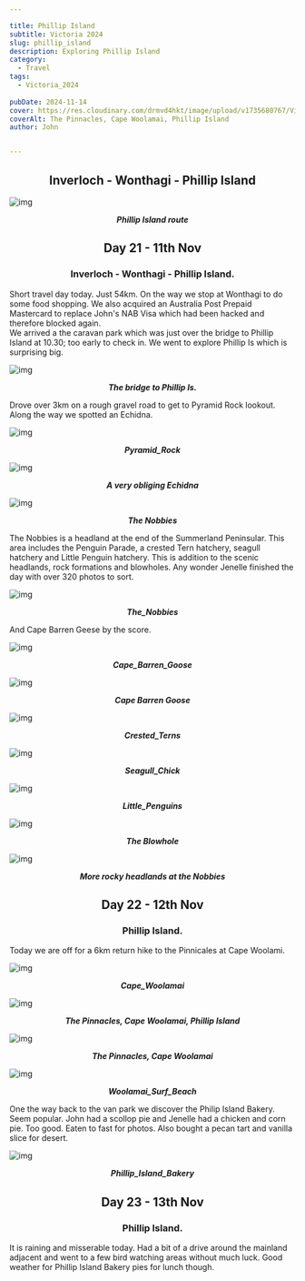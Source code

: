 ```yaml
---

title: Phillip Island
subtitle: Victoria 2024
slug: phillip_island
description: Exploring Phillip Island
category:
  - Travel
tags:
  - Victoria_2024
  
pubDate: 2024-11-14
cover: https://res.cloudinary.com/drmvd4hkt/image/upload/v1735680767/Victoria_2024_Hero_Images/A_Hero_The_Pinnancles_Cape_Woolamai_Phillip_Island_2_P1064861_qmg2ow.jpg?w=1960&h=1102&auto=format&fit=crop&q=60&ixlib=rb-4.0.3
coverAlt: The Pinnacles, Cape Woolamai, Phillip Island
author: John


---
```




<h2 style="text-align:center; "> Inverloch - Wonthagi - Phillip Island </h2>

![img](../../Images/Phillip_Island/Map_of_Phillip_Island.jpg)
***<p style="text-align:center; ">Phillip Island route </p>***

<h2 style="text-align:center; "> Day 21 - 11th Nov</h2>

<h3 style="text-align:center; "> Inverloch - Wonthagi - Phillip Island. </h3>


Short travel day today. Just 54km. On the way we stop at Wonthagi to do some food shopping. We also acquired an Australia Post Prepaid Mastercard to replace John's NAB Visa which had been hacked and therefore blocked again.
<br />
We arrived a the caravan park which was just over the bridge to Phillip Island  at 10.30; too early to check in. We went to explore Phillip Is which is surprising big.


![img](../../Images/Phillip_Island/Phillip_Island_Bridge_IMG_6167.jpg)
 ***<p style="text-align:center; "> The bridge to Phillip Is. </p>***


 Drove over 3km on a rough gravel road to get to Pyramid Rock lookout. Along the way we spotted an Echidna.

![img](../../Images/Phillip_Island/Pyramid_Rock_Philip_Island_DSC7846.jpg)
 ***<p style="text-align:center; "> Pyramid_Rock </p>***

 
![img](../../Images/Phillip_Island/Echidna_Phillip_Island_P1412007.jpg)
 ***<p style="text-align:center; "> A very obliging Echidna </p>***



![img](../../Images/Phillip_Island/The_Nobbies_Phillip_Island_1_P1064803.jpg)
 ***<p style="text-align:center; "> The Nobbies </p>***


The Nobbies is a headland at the end of the Summerland Peninsular. This area includes the Penguin Parade, a crested Tern hatchery, seagull hatchery and Little Penguin hatchery. This is addition to the scenic headlands, rock formations and blowholes. Any wonder Jenelle finished the day with over 320 photos to sort.

![img](../../Images/Phillip_Island/The_Nobbies_Phillip_Island_2_P1064824.jpg)
 ***<p style="text-align:center; "> The_Nobbies</p>***

And Cape Barren Geese by the score.

![img](../../Images/Phillip_Island/Cape_Barren_Goose2_Phillip_Island_DSC7892.jpg)
 ***<p style="text-align:center; "> Cape_Barren_Goose </p>***

![img](../../Images/Phillip_Island/Cape_Barren_Goose_Phillip_Island_DSC7885.jpg)
 ***<p style="text-align:center; "> Cape Barren Goose </p>***

![img](../../Images/Phillip_Island/Crested_Terns_Noobies_Phillip_Island_P1412045.jpg)
 ***<p style="text-align:center; "> Crested_Terns </p>***

![img](../../Images/Phillip_Island/Seagull_Chick_Nobbies_Phillip_Island_P1412046-Edit-Edit.jpg)
 ***<p style="text-align:center; "> Seagull_Chick </p>***

![img](../../Images/Phillip_Island/Little_Penguins_Nobbies_Phillip_IslandP1412039-Edit.jpg)
 ***<p style="text-align:center; "> Little_Penguins </p>***

![img](../../Images/Phillip_Island/Phillip_Island_Nobbies_Blowhole_IMG_6199.jpg)
 ***<p style="text-align:center; "> The Blowhole </p>***

![img](../../Images/Phillip_Island/The_Nobbies_Phillip_Island_2_P1064824.jpg)
 ***<p style="text-align:center; "> More rocky headlands at the Nobbies </p>***


<h2 style="text-align:center; "> Day 22 - 12th Nov</h2>

<h3 style="text-align:center; "> Phillip Island. </h3>

Today we are off for a  6km return hike to the Pinnicales at Cape Woolami. 

![img](../../Images/Phillip_Island/Cape_Woolamai_Phillip_Island_P1064846.jpg)
 ***<p style="text-align:center; "> Cape_Woolamai </p>***

![img](../../Images/Phillip_Island/A_Hero_The_Pinnancles_Cape_Woolamai_Phillip_Island_2_P1064861.jpg)
 ***<p style="text-align:center; "> The Pinnacles, Cape Woolamai, Phillip Island </p>***

![img](../../Images/Phillip_Island/Cape_Woolami_Pinnancles_IMG_6216-Edit.jpg)
 ***<p style="text-align:center; "> The Pinnacles, Cape Woolamai </p>***

![img](../../Images/Phillip_Island/Woolamai_Surf_Beach_P1064913.jpg)
 ***<p style="text-align:center; "> Woolamai_Surf_Beach </p>***

 One the way back to the van park we discover the Philip Island Bakery. Seem popular. John had a scollop pie and Jenelle had a chicken and corn pie. Too good. Eaten to fast for photos. Also bought a pecan tart and vanilla slice for desert.

![img](../../Images/Phillip_Island/Phillip_Island_Bakery_IMG_6230.jpg)
 ***<p style="text-align:center; "> Phillip_Island_Bakery </p>***


<h2 style="text-align:center; "> Day 23 - 13th Nov</h2>

<h3 style="text-align:center; "> Phillip Island. </h3>


It is raining and misserable today. Had a bit of a drive around the mainland adjacent and went to a few bird watching areas without much luck. Good weather for Phillip Island Bakery pies for lunch though.

<!-- ![img](../../Images/Phillip_Island/.jpg)
 ***<p style="text-align:center; "> Replace </p>*** -->
 